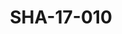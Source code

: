 ---
pid: SHA-17-010
title: SHA-17-010
language: en
collection: Sharhabil Ahmed
original_label: 
rights: Sharhabil Ahmed
location_of_original: Sharhabil Ahmed
photographer_or_studio: Studio Jack Kuwait
scanned_from: photograph 13 by 17.9
_date: '1964'
location: Kuwait
description: 'Abdel Aziz Muhammad Daoud with Kuwaiti singer '
additional_notes: 
permission_display: 'yes'
on_server: 'no'
on_website: 'no'
permalink: "/archive/en/sha-17-010.html"
layout: photo-page
---